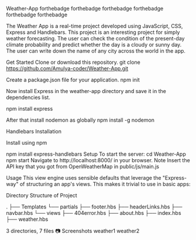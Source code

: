 Weather-App
forthebadge forthebadge    forthebadge forthebadge forthebadge forthebadge

The Weather App is a real-time project developed using JavaScript, CSS, Express and Handlebars. This project is an interesting project for simply weather forecasting. The user can check the condition of the present-day climate probability and predict whether the day is a cloudy or sunny day. The user can write down the name of any city across the world in the app.  

Get Started
Clone or download this repository. git clone https://github.com/Amulya-coder/Weather-App.git

Create a package.json file for your application. npm init

Now install Express in the weather-app directory and save it in the dependencies list.

npm install express

After that install nodemon as globally npm install -g nodemon

Handlebars Installation

Install using npm

npm install express-handlebars
Setup
To start the server:
cd Weather-App
npm start
Navigate to http://localhost:8000/ in your browser.
Note
Insert the API key that you got from OpenWeatherMap in public/js/main.js

Usage
This view engine uses sensible defaults that leverage the "Express-way" of structuring an app's views. This makes it trivial to use in basic apps:

Directory Structure of Project

.
├── Templates
└── partials
    ├── footer.hbs
    ├── headerLinks.hbs
    ├── navbar.hbs
└── views
    ├── 404error.hbs
    ├── about.hbs
    ├── index.hbs
    ├── weather.hbs

3 directories, 7 files
📷 Screenshots
weather1 weather2
